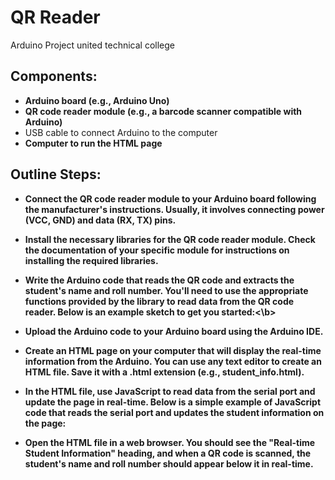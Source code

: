 # <b>QR Reader</b>
Arduino Project united technical college


## Components:

- <b> Arduino board (e.g., Arduino Uno) </b>
- <b> QR code reader module (e.g., a barcode scanner compatible with Arduino) </b>
- USB cable to connect Arduino to the computer
- <b>Computer to run the HTML page</b>

## Outline Steps: 

- <b>Connect the QR code reader module to your Arduino board following the manufacturer's instructions. Usually, it involves connecting power (VCC, GND) and data (RX, TX) pins.</b>

- <b>Install the necessary libraries for the QR code reader module. Check the documentation of your specific module for instructions on installing the required libraries.</b>

- <b> Write the Arduino code that reads the QR code and extracts the student's name and roll number. You'll need to use the appropriate functions provided by the library to read data from the QR code reader. Below is an example sketch to get you started:<\b>


- <b>Upload the Arduino code to your Arduino board using the Arduino IDE.

- <b>Create an HTML page on your computer that will display the real-time information from the Arduino. You can use any text editor to create an HTML file. Save it with a .html extension (e.g., student_info.html).

- <b>In the HTML file, use JavaScript to read data from the serial port and update the page in real-time. Below is a simple example of JavaScript code that reads the serial port and updates the student information on the page:
- <b>Open the HTML file in a web browser. You should see the "Real-time Student Information" heading, and when a QR code is scanned, the student's name and roll number should appear below it in real-time.
